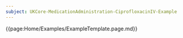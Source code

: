 ```yaml
---
subject: UKCore-MedicationAdministration-CiprofloxacinIV-Example
---
```

{{page:Home/Examples/ExampleTemplate.page.md}}
